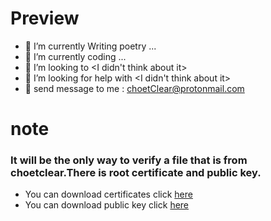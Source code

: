 # Preview
- 🔭 I’m currently Writing poetry ...
- 🌱 I’m currently coding ...
- 👯 I’m looking to  <I didn't think about it>
- 🤔 I’m looking for help with  <I didn't think about it>
- 💬 send message to me : choetClear@protonmail.com
# note
### It will be the only way to verify  a file that is from choetclear.There is root certificate and public key.
- You can download certificates click <a href="https://choetclear.github.io/certificates/choetClear.txt">here</a>
- You can download public key click  <a href="https://choetclear.github.io/certificates/publicKey.txt">here</a>
 
